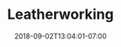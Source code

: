 ---
title: "Leatherworking"
date: 2018-09-02T13:04:01-07:00
draft: false

image: leatherwork-1978x1483.jpeg

subTitle: Beautiful creations of leather

---